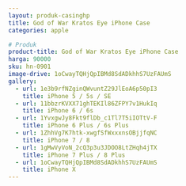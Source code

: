 ```yaml
---
layout: produk-casinghp
title: God of War Kratos Eye iPhone Case
categories: apple

# Produk
product-title: God of War Kratos Eye iPhone Case
harga: 90000
sku: hn-0901
image-drive: 1oCwayTQHjQpIBMd8SdADkhhS7UzFAUmS
gallery:
  - url: 1e3b9rfNZginQWvuntZ29JlEoA6p50pI3
    title: iPhone 5 / 5s / SE
  - url: 11bbzrKVXX71ghTEKIl86ZFPY7v1HukIq
    title: iPhone 6 / 6s
  - url: 1YvxgwJy8Fkt9flDb_c1Tl7T5iIOTtV-F
    title: iPhone 6 Plus / 6s Plus
  - url: 1ZhhVg7K7htk-xwgfSfWxxxnsOBjjfqNC
    title: iPhone 7 / 8
  - url: 1gMwVyVoN_2cQ3p3u3JDOO8LtZHqh4jTX
    title: iPhone 7 Plus / 8 Plus
  - url: 1oCwayTQHjQpIBMd8SdADkhhS7UzFAUmS
    title: iPhone X
---
```

